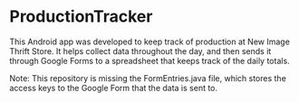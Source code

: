 # ProductionTracker

This Android app was developed to keep track of production at New Image Thrift Store. It helps collect data throughout the day, and then sends it through Google Forms to a spreadsheet that keeps track of the daily totals.

Note: This repository is missing the FormEntries.java file, which stores the access keys to the Google Form that the data is sent to.
